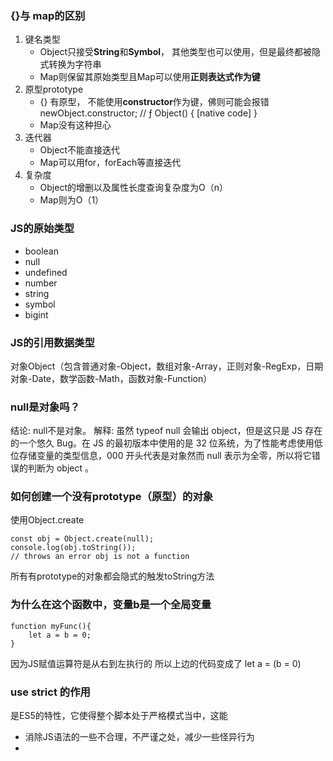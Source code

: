 ### {}与 map的区别
1. 键名类型
    - Object只接受**String**和**Symbol**， 其他类型也可以使用，但是最终都被隐式转换为字符串
    - Map则保留其原始类型且Map可以使用**正则表达式作为键**
2. 原型prototype
    - {} 有原型， 不能使用**constructor**作为键，佛则可能会报错
    newObject.constructor; // ƒ Object() { [native code] }
    - Map没有这种担心
3. 迭代器
    - Object不能直接迭代
    - Map可以用for，forEach等直接迭代
4. 复杂度
    - Object的增删以及属性长度查询复杂度为O（n）
    - Map则为O（1）

### JS的原始类型
- boolean
- null
- undefined
- number
- string
- symbol
- bigint
### JS的引用数据类型
对象Object（包含普通对象-Object，数组对象-Array，正则对象-RegExp，日期对象-Date，数学函数-Math，函数对象-Function）

### null是对象吗？

结论: null不是对象。
解释: 虽然 typeof null 会输出 object，但是这只是 JS 存在的一个悠久 Bug。在 JS 的最初版本中使用的是 32 位系统，为了性能考虑使用低位存储变量的类型信息，000 开头代表是对象然而 null 表示为全零，所以将它错误的判断为 object 。

### 如何创建一个没有prototype（原型）的对象
使用Object.create
```
const obj = Object.create(null);
console.log(obj.toString());
// throws an error obj is not a function
```
所有有prototype的对象都会隐式的触发toString方法

### 为什么在这个函数中，变量b是一个全局变量
```
function myFunc(){
    let a = b = 0;
}
```
因为JS赋值运算符是从右到左执行的
所以上边的代码变成了 let a = (b = 0)

### use strict 的作用
是ES5的特性，它使得整个脚本处于严格模式当中，这能
- 消除JS语法的一些不合理，不严谨之处，减少一些怪异行为
- 